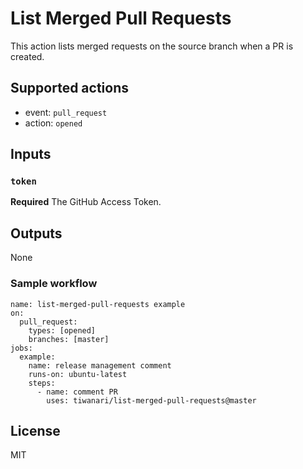 List Merged Pull Requests
===

This action lists merged requests on the source branch when a PR is created.  

## Supported actions
- event: `pull_request`
- action: `opened`

## Inputs

### `token`

**Required** The GitHub Access Token.

## Outputs

None

### Sample workflow

```
name: list-merged-pull-requests example
on:
  pull_request:
    types: [opened]
    branches: [master]
jobs:
  example:
    name: release management comment
    runs-on: ubuntu-latest
    steps:
      - name: comment PR
        uses: tiwanari/list-merged-pull-requests@master
```

## License
MIT
